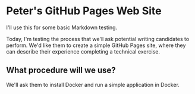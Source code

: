 # Peter's GitHub Pages Web Site

I'll use this for some basic Markdown testing. 

Today, I'm testing the process that we'll ask potential writing candidates to perform. We'd like them to create a simple GitHub Pages site, where they can describe their experience completing a technical exercise.

## What procedure will we use?

We'll ask them to install Docker and run a simple application in Docker.

